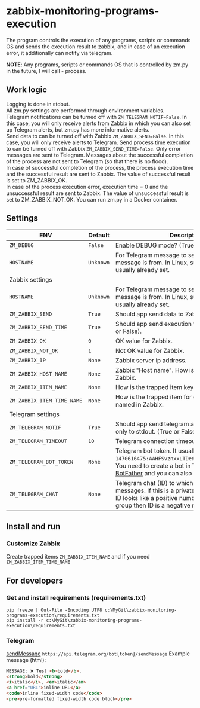 # zabbix-monitoring-programs-execution
The program controls the execution of any programs, scripts or commands OS and sends the execution result to zabbix, and in case of an execution error, it additionally can notify via telegram.  

**NOTE**: Any programs, scripts or commands OS that is controlled by zm.py in the future, I will call - process.  

## Work logic
Logging is done in stdout.  
All zm.py settings are performed through environment variables.  
Telegram notifications can be turned off with `ZM_TELEGRAM_NOTIF=False`. In this case, you will only receive alerts from Zabbix in which you can also set up Telegram alerts, but zm.py has more informative alerts.  
Send data to can be turned off with Zabbix `ZM_ZABBIX_SEND=False`. In this case, you will only receive alerts to Telegram.
Send process time execution to can be turned off with Zabbix `ZM_ZABBIX_SEND_TIME=False`.
Only error messages are sent to Telegram. Messages about the successful completion of the process are not sent to Telegram (so that there is no flood).  
In case of successful completion of the process, the process execution time and the successful result are sent to Zabbix. The value of successful result is set to ZM_ZABBIX_OK.    
In case of the process execution error, execution time = 0 and the unsuccessful result are sent to Zabbix. The value of unsuccessful result is set to ZM_ZABBIX_NOT_OK.
You can run zm.py in a Docker container.

## Settings
| ENV | Default | Description |
|----------|------|-------------------------------------|
| `ZM_DEBUG` | `False` | Enable DEBUG mode? (True or False). |
| `HOSTNAME` | `Unknown` | For Telegram message to see which host this message is from. In Linux, such a variable is usually already set. |
| Zabbix settings |||
| `HOSTNAME` | `Unknown` | For Telegram message to see which host this message is from. In Linux, such a variable is usually already set. |
| `ZM_ZABBIX_SEND` | `True` | Should app send data to Zabbix? (True or False). |
| `ZM_ZABBIX_SEND_TIME` | `True` | Should app send execution time to Zabbix? (True or False). |
| `ZM_ZABBIX_OK` | `0` | OK value for Zabbix. |
| `ZM_ZABBIX_NOT_OK` | `1` | Not OK value for Zabbix. |
| `ZM_ZABBIX_IP` | `None` | Zabbix server ip address. |
| `ZM_ZABBIX_HOST_NAME` | `None` | Zabbix "Host name". How is the host named in Zabbix. |
| `ZM_ZABBIX_ITEM_NAME` | `None` | How is the trapped item key named in Zabbix. |
| `ZM_ZABBIX_ITEM_TIME_NAME` | `None` | How is the trapped item for execution time key named in Zabbix. |
| Telegram settings |||
| `ZM_TELEGRAM_NOTIF` | `True` | Should app send telegram alerts? or log messages only to stdout. (True or False). |
| `ZM_TELEGRAM_TIMEOUT` | `10` | Telegram connection timeout. |
| `ZM_TELEGRAM_BOT_TOKEN` | `None` | Telegram bot token. It usually looks like this `1470616475:AAHFSvznxxLTDedQBSiRVrYVP49ixkghpRT`. You need to create a bot in Telegram using [BotFather](https://t.me/BotFather) and you can also get a bot token there. |
| `ZM_TELEGRAM_CHAT` | `None` | Telegram chat (ID) to which the bot will send messages. If this is a private chat, then usually the ID looks like a positive number. If it is a channel or group then ID is a negative number. |

## Install and run
### Customize Zabbix
Create trapped items `ZM_ZABBIX_ITEM_NAME` and if you need `ZM_ZABBIX_ITEM_TIME_NAME`


## For developers
### Get and install requirements (requirements.txt)
`pip freeze | Out-File -Encoding UTF8 c:\MyGit\zabbix-monitoring-programs-execution\requirements.txt`  
`pip install -r c:\MyGit\zabbix-monitoring-programs-execution\requirements.txt`  

### Telegram
[sendMessage](https://telegram-bot-sdk.readme.io/reference/sendmessage) `https://api.telegram.org/bot{token}/sendMessage`
Example message (html):
```html
MESSAGE: ❌ Test <b>bold</b>,
<strong>bold</strong>
<i>italic</i>, <em>italic</em>
<a href="URL">inline URL</a>
<code>inline fixed-width code</code>
<pre>pre-formatted fixed-width code block</pre>
```

